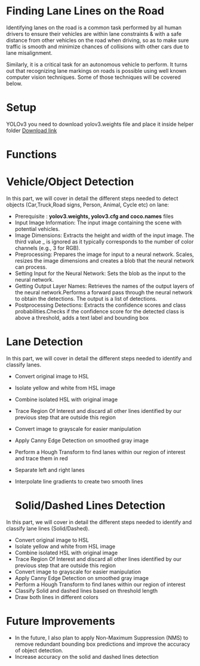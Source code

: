 # **Finding Lane Lines on the Road**

Identifying lanes on the road is a common task performed by all human drivers to ensure their vehicles are within lane constraints & with a safe distance from other vehicles on the road when driving, so as to make sure traffic is smooth and minimize chances of collisions with other cars due to lane misalignment.

Similarly, it is a critical task for an autonomous vehicle to perform. It turns out that recognizing lane markings on roads is possible using well known computer vision techniques. Some of those techniques will be covered below.


# Setup
YOLOv3 you need to download yolov3.weights file and place it inside helper folder
[Download link](https://pjreddie.com/darknet/yolo/)


# **Functions**
 # Vehicle/Object Detection
 In this part, we will cover in detail the different steps needed to detect objects (Car,Truck,Road signs, Person, Animal, Cycle etc) on lane:
* Prerequisite : **yolov3.weights, yolov3.cfg and coco.names** files
* Input Image Information: The input image containing the scene with potential vehicles.
* Image Dimensions: Extracts the height and width of the input image. The third value _ is ignored as it typically corresponds to the number of color channels (e.g., 3 for RGB).
* Preprocessing: Prepares the image for input to a neural network. Scales, resizes the image dimensions and creates a blob that the neural network can process.
* Setting Input for the Neural Network: Sets the blob as the input to the neural network.
* Getting Output Layer Names: Retrieves the names of the output layers of the neural network.Performs a forward pass through the neural network to obtain the detections. The output is a list of detections.
* Postprocessing Detections: Extracts the confidence scores and class probabilities.Checks if the confidence score for the detected class is above a threshold, adds a text label and bounding box

 #  Lane Detection
 
In this part, we will cover in detail the different steps needed to identify and classify lanes.
* Convert original image to HSL
* Isolate yellow and white from HSL image
* Combine isolated HSL with original image
* Trace Region Of Interest and discard all other lines identified by our previous step that are outside this region
* Convert image to grayscale for easier manipulation
* Apply Canny Edge Detection on smoothed gray image
* Perform a Hough Transform to find lanes within our region of interest and trace them in red
* Separate left and right lanes
* Interpolate line gradients to create two smooth lines

  # Solid/Dashed Lines Detection
 
In this part, we will cover in detail the different steps needed to identify and classify lane lines (Solid/Dashed).
* Convert original image to HSL
* Isolate yellow and white from HSL image
* Combine isolated HSL with original image
* Trace Region Of Interest and discard all other lines identified by our previous step that are outside this region
* Convert image to grayscale for easier manipulation
* Apply Canny Edge Detection on smoothed gray image
* Perform a Hough Transform to find lanes within our region of interest
* Classify Solid and dashed lines based on threshold length
* Draw both lines in different colors

# Future Improvements

* In the future, I also plan to apply Non-Maximum Suppression (NMS) to remove redundant bounding box predictions and improve the accuracy of object detection.
* Increase accuracy on the solid and dashed lines detection 
